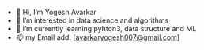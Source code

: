 - 👋 Hi, I’m Yogesh Avarkar
- 👀 I’m interested in data science and algorithms
- 🌱 I’m currently learning pyhton3, data structure and ML
- 📫 my Email add. [avarkaryogesh007@gmail.com]

<!---
avarkaryogesh007/avarkaryogesh007 is a ✨ special ✨ repository because its `README.md` (this file) appears on your GitHub profile.
You can click the Preview link to take a look at your changes.
--->
